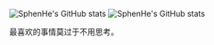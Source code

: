 <!--
### Hi there 👋
-->

![SphenHe's GitHub stats](https://github-readme-stats.vercel.app/api?username=SphenHe&show_icons=true&theme=catppuccin_latte&role=OWNER,ORGANIZATION_MEMBER,COLLABORATOR&show=reviews,prs_merged,prs_merged_percentage#gh-light-mode-only)
![SphenHe's GitHub stats](https://github-readme-stats.vercel.app/api?username=SphenHe&show_icons=true&theme=calm&role=OWNER,ORGANIZATION_MEMBER,COLLABORATOR&show=reviews,prs_merged,prs_merged_percentage#gh-dark-mode-only)

最喜欢的事情莫过于不用思考。

<!--
**SphenHe/SphenHe** is a ✨ _special_ ✨ repository because its `README.md` (this file) appears on your GitHub profile.

Here are some ideas to get you started:

- 🔭 I’m currently working on ...
- 🌱 I’m currently learning ...
- 👯 I’m looking to collaborate on ...
- 🤔 I’m looking for help with ...
- 💬 Ask me about ...
- 📫 How to reach me: ...
- 😄 Pronouns: ...
- ⚡ Fun fact: ...
-->
